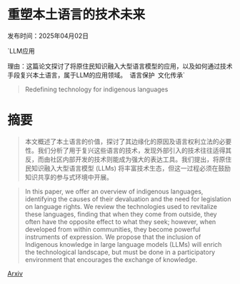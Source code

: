 # 重塑本土语言的技术未来

发布时间：2025年04月02日

`LLM应用

理由：这篇论文探讨了将原住民知识融入大型语言模型的应用，以及如何通过技术手段复兴本土语言，属于LLM的应用领域。` `语言保护` `文化传承`

> Redefining technology for indigenous languages

# 摘要

> 本文概述了本土语言的价值，探讨了其边缘化的原因及语言权利立法的必要性。我们分析了用于复兴这些语言的技术，发现外部引入的技术往往适得其反，而由社区内部开发的技术则能成为强大的表达工具。我们提出，将原住民知识融入大型语言模型 (LLMs) 将丰富技术生态，但这一过程必须在鼓励知识共享的参与式环境中开展。

> In this paper, we offer an overview of indigenous languages, identifying the causes of their devaluation and the need for legislation on language rights. We review the technologies used to revitalize these languages, finding that when they come from outside, they often have the opposite effect to what they seek; however, when developed from within communities, they become powerful instruments of expression. We propose that the inclusion of Indigenous knowledge in large language models (LLMs) will enrich the technological landscape, but must be done in a participatory environment that encourages the exchange of knowledge.

[Arxiv](https://arxiv.org/abs/2504.01522)